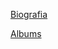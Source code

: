 [Biografia](C:\Users\Hersh\OneDrive\Documentos\GitHub\Markdown\Biografía)

[Albums](C:\Users\Hersh\OneDrive\Documentos\GitHub\Markdown\Albums)